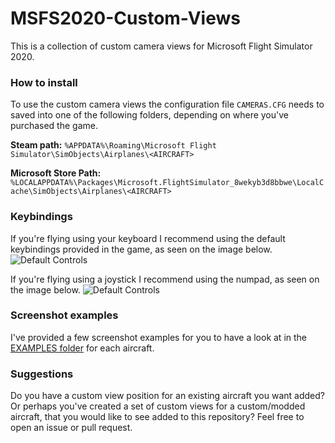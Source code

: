 # MSFS2020-Custom-Views
This is a collection of custom camera views for Microsoft Flight Simulator 2020.

### How to install
To use the custom camera views the configuration file ```CAMERAS.CFG``` needs to saved into one of the following folders, depending on where you've purchased the game.

**Steam path:** ```%APPDATA%\Roaming\Microsoft Flight Simulator\SimObjects\Airplanes\<AIRCRAFT>```

**Microsoft Store Path:** 
```%LOCALAPPDATA%\Packages\Microsoft.FlightSimulator_8wekyb3d8bbwe\LocalCache\SimObjects\Airplanes\<AIRCRAFT>```

### Keybindings
If you're flying using your keyboard I recommend using the default keybindings provided in the game, as seen on the image below.
![Default Controls](https://i.imgur.com/T1NcT4p.png)

If you're flying using a joystick I recommend using the numpad, as seen on the image below.
![Default Controls](https://i.imgur.com/EIIeiNy.png)

### Screenshot examples
I've provided a few screenshot examples for you to have a look at in the [EXAMPLES folder](https://github.com/Dunkstormen/MSFS2020-Custom-Views/tree/main/EXAMPLES) for each aircraft.

### Suggestions
Do you have a custom view position for an existing aircraft you want added? Or perhaps you've created a set of custom views for a custom/modded aircraft, that you would like to see added to this repository? Feel free to open an issue or pull request.